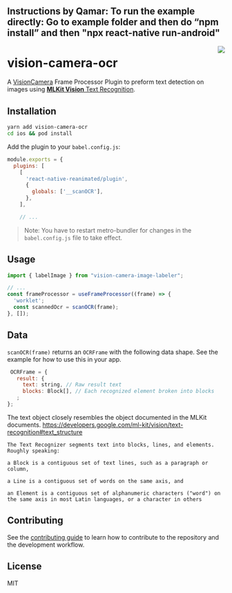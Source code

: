 Instructions by Qamar:
To run the example directly: Go to example folder and then do “npm install” and then "npx react-native run-android"
---


<div align="right">
<img align="right" src="docs/demo.gif">
</div>

# vision-camera-ocr

A [VisionCamera](https://github.com/mrousavy/react-native-vision-camera) Frame Processor Plugin to preform text detection on images using [**MLKit Vision** Text Recognition](https://developers.google.com/ml-kit/vision/text-recognition).

## Installation

```sh
yarn add vision-camera-ocr
cd ios && pod install
```

Add the plugin to your `babel.config.js`:

```js
module.exports = {
  plugins: [
    [
      'react-native-reanimated/plugin',
      {
        globals: ['__scanOCR'],
      },
    ],

    // ...
```

> Note: You have to restart metro-bundler for changes in the `babel.config.js` file to take effect.

## Usage

```js
import { labelImage } from "vision-camera-image-labeler";

// ...
const frameProcessor = useFrameProcessor((frame) => {
  'worklet';
  const scannedOcr = scanOCR(frame);
}, []);
```

## Data

`scanOCR(frame)` returns an `OCRFrame` with the following data shape. See the example for how to use this in your app.

 ``` jsx
  OCRFrame = {
    result: {
      text: string, // Raw result text
      blocks: Block[], // Each recognized element broken into blocks
    ;
};
```

The text object closely resembles the object documented in the MLKit documents.
https://developers.google.com/ml-kit/vision/text-recognition#text_structure

```
The Text Recognizer segments text into blocks, lines, and elements. Roughly speaking:

a Block is a contiguous set of text lines, such as a paragraph or column,

a Line is a contiguous set of words on the same axis, and

an Element is a contiguous set of alphanumeric characters ("word") on the same axis in most Latin languages, or a character in others
```



## Contributing

See the [contributing guide](CONTRIBUTING.md) to learn how to contribute to the repository and the development workflow.

## License

MIT
